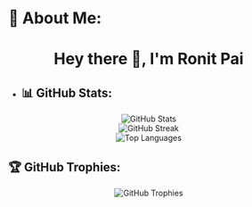 # 💫 About Me:
<h1 align="center">Hey there 👋, I'm Ronit Pai</h1>

- 
  ## 📊 GitHub Stats:
<p align="center">
  <img src="https://github-readme-stats.vercel.app/api?username=Ronit-Pai&theme=radical&hide_border=false&include_all_commits=false&count_private=false" alt="GitHub Stats" /><br/>
  <img src="https://github-readme-streak-stats.herokuapp.com/?user=Ronit-Pai&theme=radical&hide_border=false" alt="GitHub Streak" /><br/>
  <img src="https://github-readme-stats.vercel.app/api/top-langs/?username=Ronit-Pai&theme=radical&hide_border=false&layout=compact" alt="Top Languages"/>
</p>


## 🏆 GitHub Trophies:
<p align="center">
  <img src="https://github-profile-trophy.vercel.app/?username=Ronit-Pai&theme=radical&no-frame=false&no-bg=false&margin-w=4" alt="GitHub Trophies" />
</p>

